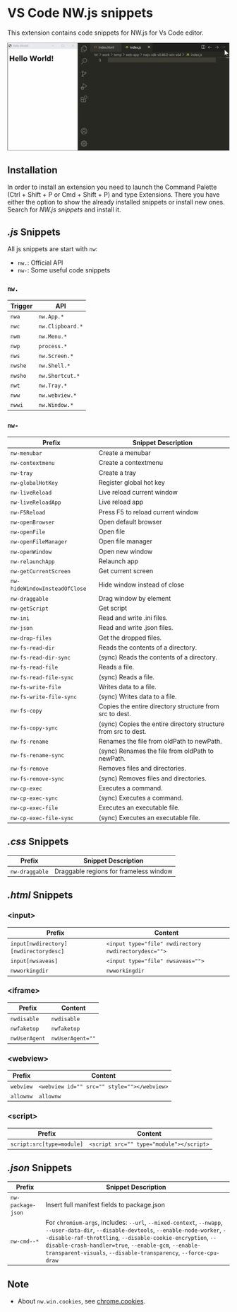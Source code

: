 # VS Code NW.js snippets

This extension contains code snippets for NW.js for Vs Code editor.

![](images/test.gif)

## Installation

In order to install an extension you need to launch the Command Palette (Ctrl + Shift + P or Cmd + Shift + P) and type Extensions. There you have either the option to show the already installed snippets or install new ones. Search for _NW.js snippets_ and install it.

## _.js_ Snippets

All js snippets are start with `nw`:

- `nw.`: Official API
- `nw-`: Some useful code snippets

### `nw.`

| Trigger | API              |
| ------- | ---------------- |
| `nwa`   | `nw.App.*`       |
| `nwc`   | `nw.Clipboard.*` |
| `nwm`   | `nw.Menu.*`      |
| `nwp`   | `process.*`      |
| `nws`   | `nw.Screen.*`    |
| `nwshe` | `nw.Shell.*`     |
| `nwsho` | `nw.Shortcut.*`  |
| `nwt`   | `nw.Tray.*`      |
| `nww`   | `nw.webview.*`   |
| `nwwi`  | `nw.Window.*`    |

### `nw-`

| Prefix                        | Snippet Description                                            |
| ----------------------------- | -------------------------------------------------------------- |
| `nw-menubar`                  | Create a menubar                                               |
| `nw-contextmenu`              | Create a contextmenu                                           |
| `nw-tray`                     | Create a tray                                                  |
| `nw-globalHotKey`             | Register global hot key                                        |
| `nw-liveReload`               | Live reload current window                                     |
| `nw-liveReloadApp`            | Live reload app                                                |
| `nw-F5Reload`                 | Press F5 to reload current window                              |
| `nw-openBrowser`              | Open default browser                                           |
| `nw-openFile`                 | Open file                                                      |
| `nw-openFileManager`          | Open file manager                                              |
| `nw-openWindow`               | Open new window                                                |
| `nw-relaunchApp`              | Relaunch app                                                   |
| `nw-getCurrentScreen`         | Get current screen                                             |
| `nw-hideWindowInsteadOfClose` | Hide window instead of close                                   |
| `nw-draggable`                | Drag window by element                                         |
| `nw-getScript`                | Get script                                                     |
| `nw-ini`                      | Read and write .ini files.                                     |
| `nw-json`                     | Read and write .json files.                                    |
| `nw-drop-files`               | Get the dropped files.                                         |
| `nw-fs-read-dir`              | Reads the contents of a directory.                             |
| `nw-fs-read-dir-sync`         | (sync) Reads the contents of a directory.                      |
| `nw-fs-read-file`             | Reads a file.                                                  |
| `nw-fs-read-file-sync`        | (sync) Reads a file.                                           |
| `nw-fs-write-file`            | Writes data to a file.                                         |
| `nw-fs-write-file-sync`       | (sync) Writes data to a file.                                  |
| `nw-fs-copy`                  | Copies the entire directory structure from src to dest.        |
| `nw-fs-copy-sync`             | (sync) Copies the entire directory structure from src to dest. |
| `nw-fs-rename`                | Renames the file from oldPath to newPath.                      |
| `nw-fs-rename-sync`           | (sync) Renames the file from oldPath to newPath.               |
| `nw-fs-remove`                | Removes files and directories.                                 |
| `nw-fs-remove-sync`           | (sync) Removes files and directories.                          |
| `nw-cp-exec`                  | Executes a command.                                            |
| `nw-cp-exec-sync`             | (sync) Executes a command.                                     |
| `nw-cp-exec-file`             | Executes an executable file.                                   |
| `nw-cp-exec-file-sync`        | (sync) Executes an executable file.                            |

## _.css_ Snippets

| Prefix         | Snippet Description                    |
| -------------- | -------------------------------------- |
| `nw-draggable` | Draggable regions for frameless window |

## _.html_ Snippets

### \<input\>

| Prefix                                | Content                                              |
| ------------------------------------- | ---------------------------------------------------- |
| `input[nwdirectory][nwdirectorydesc]` | `<input type="file" nwdirectory nwdirectorydesc="">` |
| `input[nwsaveas]`                     | `<input type="file" nwsaveas="">`                    |
| `nwworkingdir`                        | `nwworkingdir`                                       |

### \<iframe\>

| Prefix        | Content          |
| ------------- | ---------------- |
| `nwdisable`   | `nwdisable`      |
| `nwfaketop`   | `nwfaketop`      |
| `nwUserAgent` | `nwUserAgent=""` |

### \<webview\>

| Prefix    | Content                                     |
| --------- | ------------------------------------------- |
| `webview` | `<webview id="" src="" style=""></webview>` |
| `allownw` | `allownw`                                   |

### \<script\>

| Prefix                    | Content                                  |
| ------------------------- | ---------------------------------------- |
| `script:src[type=module]` | `<script src="" type="module"></script>` |

## _.json_ Snippets

| Prefix | Snippet Description |
| ------- | ------- |
| `nw-package-json` | Insert full manifest fields to package.json |
| `nw-cmd--*` | For `chromium-args`, includes: `--url`, `--mixed-context`, `--nwapp`, `--user-data-dir`, `--disable-devtools`, `--enable-node-worker`, `--disable-raf-throttling`, `--disable-cookie-encryption`, `--disable-crash-handler=true`, `--enable-gcm`, `--enable-transparent-visuals`, `--disable-transparency`, `--force-cpu-draw` |

## Note

- About `nw.win.cookies`, see [chrome.cookies](https://developer.chrome.com/docs/extensions/reference/cookies/).
